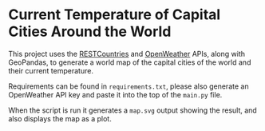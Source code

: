 # Current Temperature of Capital Cities Around the World

This project uses the [RESTCountries](https://restcountries.com/) and [OpenWeather](https://openweathermap.org/api) APIs,
along with GeoPandas, to generate a world map of the capital cities of the world and their current temperature.

Requirements can be found in `requirements.txt`, please also generate an OpenWeather API key and paste it into the top of
the `main.py` file.

When the script is run it generates a `map.svg` output showing the result, and also displays the map as a plot.
